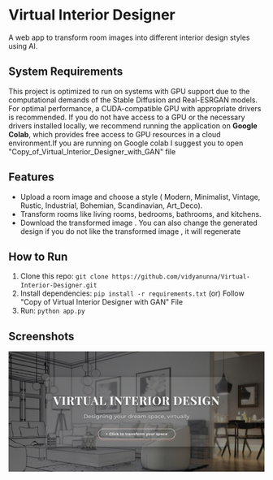 # Virtual Interior Designer
A web app to transform room images into different interior design styles using AI.

## System Requirements

This project is optimized to run on systems with GPU support due to the computational demands of the Stable Diffusion and Real-ESRGAN models. For optimal performance, a CUDA-compatible GPU with appropriate drivers is recommended. If you do not have access to a GPU or the necessary drivers installed locally, we recommend running the application on **Google Colab**, which provides free access to GPU resources in a cloud environment.If you are running on Google colab I suggest you to open "Copy_of_Virtual_Interior_Designer_with_GAN" file

## Features
- Upload a room image and choose a style ( Modern, Minimalist, Vintage, Rustic, Industrial, Bohemian, Scandinavian, Art_Deco).
- Transform rooms like living rooms, bedrooms, bathrooms, and kitchens.
- Download the transformed image . You can also change the generated design if you do not like the transformed image , it will regenerate
  
## How to Run
1. Clone this repo: `git clone https://github.com/vidyanunna/Virtual-Interior-Designer.git`
2. Install dependencies: `pip install -r requirements.txt` (or) Follow "Copy of Virtual Interior Designer with GAN" File
4. Run: `python app.py`

## Screenshots
![Homepage of Virtual Interior Designer](images/Index_Page.jpeg)


